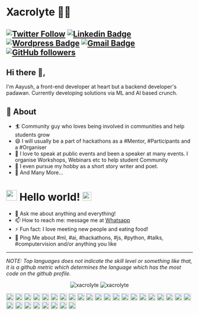 # Xacrolyte 👨‍💻
[![Twitter Follow](https://img.shields.io/badge/-%40xacrolyte-1ca0f1?style=flat-square&labelColor=1ca0f1&logo=twitter&logoColor=white&link=https://twitter.com/xacrolyte)](https://twitter.com/xacrolyte)
[![Linkedin Badge](https://img.shields.io/badge/-xacrolyte-blue?style=flat-square&logo=Linkedin&logoColor=white&link=https://www.linkedin.com/in/aayush-sarkar-xacrolyte/)](https://www.linkedin.com/in/aayush-sarkar-xacrolyte/) 
[![Wordpress Badge](https://img.shields.io/badge/-@foxsprite-03a57a?style=flat-square&labelColor=000000&logo=Wordpress&link=https://foxsprite.wordpress.com/blog/)](https://foxsprite.wordpress.com/blog/)
[![Gmail Badge](https://img.shields.io/badge/-sarkaraayush@gmail.com-c14438?style=flat-square&logo=Gmail&logoColor=white&link=mailto:sarkaraayush@gmail.com)](mailto:sarkaraayush@gmail.com)
[![GitHub followers](https://img.shields.io/github/followers/xacrolyte?label=Follow&style=flat-square)](https://github.com/xacrolyte/?tab=follow)
---
## Hi there 👋,           
I'm Aayush, a front-end developer at heart but a backend developer's padawan. Currently developing solutions via ML and AI based crunch.

## 🧐 About
- 🏄‍ Community guy who loves being involved in communities and help students grow
- 😄 I will usually be a part of hackathons as a #Mentor, #Participants and a #Organiser
- 🔭 I love to speak at public events and been a speaker at many events. I organise Workshops, Webinars etc to help student Community
- 🌱 I even pursue my hobby as a short story writer and poet.
- 👯 And Many More...


# <img src="https://github.com/TheDudeThatCode/TheDudeThatCode/blob/master/Assets/Hi.gif" width="29px"> Hello world!&nbsp;<img src="https://github.com/TheDudeThatCode/TheDudeThatCode/blob/master/Assets/Earth.gif" width="24px">

- 💬 Ask me about anything and everything! 
- 📫 How to reach me: message me at [Whatsapp](https://wa.me/8368214593)
- ⚡ Fun fact: I love meeting new people and eating food! 
- 💬 Ping Me about #ml, #ai, #hackathons, #js, #python, #talks, #computervision and/or anything you like
---
_NOTE: Top languages does not indicate the skill level or something like that, it is a github metric which determines the language which has the most code on the github profile._
<p align="center"> 
  <img src="https://github-readme-stats.vercel.app/api/top-langs/?username=xacrolyte&theme=radical&hide=html" alt="xacrolyte" />
  <img src="https://github-readme-stats.vercel.app/api?username=xacrolyte&show_icons=true&theme=radical" alt="xacrolyte" />
  
</p>
<p align="left">
<img src="https://konpa.github.io/devicon/devicon.git/icons/react/react-original-wordmark.svg" alt="react" width="20" height="20"/> <img src="https://konpa.github.io/devicon/devicon.git/icons/angularjs/angularjs-original.svg" alt="angularjs" width="20" height="20"/> <img src="https://konpa.github.io/devicon/devicon.git/icons/android/android-original-wordmark.svg" alt="android" width="20" height="20"/> <img src="https://konpa.github.io/devicon/devicon.git/icons/bootstrap/bootstrap-plain.svg" alt="bootstrap" width="20" height="20"/> <img src="https://konpa.github.io/devicon/devicon.git/icons/c/c-original.svg" alt="c" width="20" height="20"/> <img src="https://konpa.github.io/devicon/devicon.git/icons/coffeescript/coffeescript-original-wordmark.svg" alt="coffeescript" width="20" height="20"/> <img src="https://konpa.github.io/devicon/devicon.git/icons/cplusplus/cplusplus-original.svg" alt="cplusplus" width="20" height="20"/> <img src="https://konpa.github.io/devicon/devicon.git/icons/css3/css3-original-wordmark.svg" alt="css3" width="20" height="20"/> <img src="https://konpa.github.io/devicon/devicon.git/icons/django/django-original.svg" alt="django" width="20" height="20"/> <img src="https://konpa.github.io/devicon/devicon.git/icons/docker/docker-original-wordmark.svg" alt="docker" width="20" height="20"/> <img src="https://konpa.github.io/devicon/devicon.git/icons/electron/electron-original.svg" alt="electron" width="20" height="20"/> <img src="https://konpa.github.io/devicon/devicon.git/icons/go/go-original.svg" alt="go" width="20" height="20"/> <img src="https://konpa.github.io/devicon/devicon.git/icons/html5/html5-original-wordmark.svg" alt="html5" width="20" height="20"/> <img src="https://konpa.github.io/devicon/devicon.git/icons/java/java-original-wordmark.svg" alt="java" width="20" height="20"/> <img src="https://konpa.github.io/devicon/devicon.git/icons/javascript/javascript-original.svg" alt="javascript" width="20" height="20"/> <img src="https://konpa.github.io/devicon/devicon.git/icons/typescript/typescript-original.svg" alt="typescript" width="20" height="20"/> <img src="https://konpa.github.io/devicon/devicon.git/icons/mongodb/mongodb-original-wordmark.svg" alt="mongodb" width="20" height="20"/> <img src="https://konpa.github.io/devicon/devicon.git/icons/mysql/mysql-original-wordmark.svg" alt="mysql" width="20" height="20"/> <img src="https://konpa.github.io/devicon/devicon.git/icons/php/php-original.svg" alt="php" width="20" height="20"/> <img src="https://konpa.github.io/devicon/devicon.git/icons/redis/redis-original-wordmark.svg" alt="redis" width="20" height="20"/> <img src="https://konpa.github.io/devicon/devicon.git/icons/sass/sass-original.svg" alt="sass" width="20" height="20"/> <img src="https://konpa.github.io/devicon/devicon.git/icons/nodejs/nodejs-original-wordmark.svg" alt="nodejs" width="20" height="20"/> <img src="https://konpa.github.io/devicon/devicon.git/icons/python/python-original-wordmark.svg" alt="python" width="20" height="20"/> <img src="https://konpa.github.io/devicon/devicon.git/icons/linux/linux-original.svg" alt="linux" width="20" height="20"/> <img src="https://konpa.github.io/devicon/devicon.git/icons/redux/redux-original.svg" alt="redux" width="20" height="20"/> <img src="https://konpa.github.io/devicon/devicon.git/icons/webpack/webpack-original.svg" alt="webpack" width="20" height="20"/> <img src="https://konpa.github.io/devicon/devicon.git/icons/express/express-original-wordmark.svg" alt="express" width="20" height="20"/> <img src="https://cdn.jsdelivr.net/npm/simple-icons@3.1.0/icons/flutter.svg" alt="flutter" width="20" height="20"/> <img src="https://cdn.jsdelivr.net/npm/simple-icons@3.1.0/icons/dart.svg" alt="dart" width="20" height="20"/></p>
